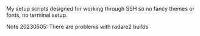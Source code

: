 My setup scripts designed for working through SSH so no fancy themes or fonts, no terminal setup.

Note 20230505: There are problems with radare2 builds
